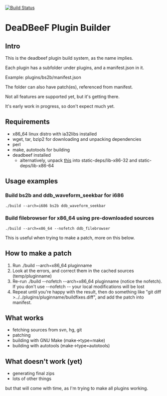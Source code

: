
[![Build Status](https://drone.io/github.com/Alexey-Yakovenko/deadbeef-plugin-builder/status.png)](https://drone.io/github.com/Alexey-Yakovenko/deadbeef-plugin-builder/latest)

# DeaDBeeF Plugin Builder

## Intro

This is the deadbeef plugin build system, as the name implies.

Each plugin has a subfolder under plugins, and a manifest.json in it.

Example: plugins/bs2b/manifest.json

The folder can also have patch(es), referenced from manifest.

Not all features are supported yet, but it's getting there.

It's early work in progress, so don't expect much yet.

## Requirements

* x86\_64 linux distro with ia32libs installed
* wget, tar, bzip2 for downloading and unpacking dependencies
* perl
* make, autotools for building
* deadbeef installed
    * alternatively, unpack
      [this](http://sourceforge.net/projects/deadbeef/files/staticdeps/ddb-headers-latest.tar.bz2/download) into static-deps/lib-x86-32 and static-deps/lib-x86-64

## Usage examples

### Build bs2b and ddb\_waveform\_seekbar for i686

````
./build --arch=i686 bs2b ddb_waveform_seekbar
````

### Build filebrowser for x86_64 using pre-downloaded sources

````
./build --arch=x86_64 --nofetch ddb_filebrowser
````

This is useful when trying to make a patch, more on this below.

## How to make a patch

1. Run ./build --arch=x86_64 pluginname
2. Look at the errors, and correct them in the cached sources (temp/pluginname)
3. Re-run ./build --nofetch --arch=x86_64 pluginname (notice the nofetch). If you don't use --nofetch -- your local modifications will be lost
4. Repeat until you're happy with the result, then do something like "git diff >../../plugins/pluginname/buildfixes.diff", and add the patch into manifest.

## What works

* fetching sources from svn, hg, git
* patching
* building with GNU Make (make->type=make)
* building with autotools (make->type=autotools)

## What doesn't work (yet)

* generating final zips
* lots of other things

but that will come with time, as I'm trying to make all plugins working.
